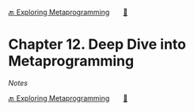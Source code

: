 [🔙 Exploring Metaprogramming][previous-chapter]&nbsp;&nbsp;&nbsp;&nbsp;&nbsp;&nbsp;&nbsp;[🏡][readme]

# Chapter 12. Deep Dive into Metaprogramming

_Notes_

[🔙 Exploring Metaprogramming][previous-chapter]&nbsp;&nbsp;&nbsp;&nbsp;&nbsp;&nbsp;&nbsp;[🏡][readme]

[readme]: README.md
[previous-chapter]: ch11-exploring-metaprogramming.md